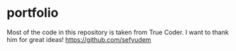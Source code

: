 # portfolio

Most of the code in this repository is taken from True Coder. I want to thank him for great ideas! https://github.com/sefyudem
